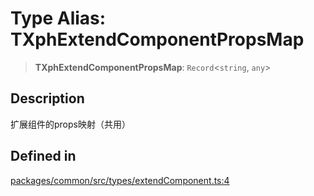 # Type Alias: TXphExtendComponentPropsMap

> **TXphExtendComponentPropsMap**: `Record`\<`string`, `any`\>

## Description

扩展组件的props映射（共用）

## Defined in

[packages/common/src/types/extendComponent.ts:4](https://github.com/XiaoPiHong/xph-crud/blob/0b8d0402c9ef344b83f6748977c7fa890aa875d9/packages/common/src/types/extendComponent.ts#L4)
